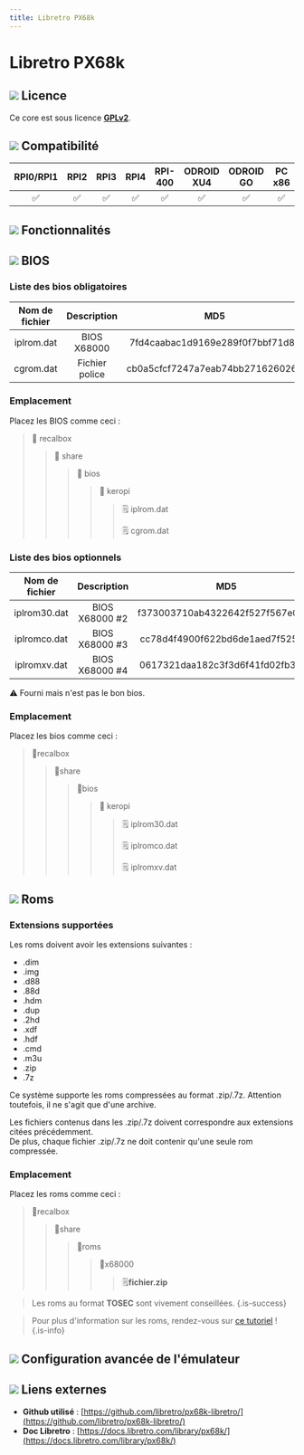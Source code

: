 ```yaml
---
title: Libretro PX68k
---
```


# Libretro PX68k



## ![](./gerald-g-parchment-background-or-border-5.svg) Licence

Ce core est sous licence [**GPLv2**](https://github.com/libretro/px68k-libretro/blob/master/COPYING).

## ![](./compatibility.png) Compatibilité

| RPI0/RPI1 | RPI2 | RPI3 | RPI4 | RPI-400 | ODROID XU4 | ODROID GO | PC x86 | PC X86\_64 |
| :---: | :---: | :---: | :---: | :---: | :---: | :---: | :---: | :---: |
| ✅ | ✅ | ✅ | ✅ | ✅ | ✅ | ✅ | ✅ | ✅ |

## ![](./cogwheel-145804_640.png) Fonctionnalités



## ![](./tqfp32.svg) BIOS

### Liste des bios obligatoires

| **Nom de fichier** | Description | MD5 | Fourni |
| :---: | :---: | :---: | :---: |
| iplrom.dat | BIOS X68000 | 7fd4caabac1d9169e289f0f7bbf71d8e | ✅ |
| cgrom.dat | Fichier police | cb0a5cfcf7247a7eab74bb2716260269 | ✅ |

### Emplacement

Placez les BIOS comme ceci :

> 📁 recalbox
>
> > 📁 share
> >
> > > 📁 bios
> > >
> > > > 📁 keropi
> > > >
> > > > > 🗒 iplrom.dat
> > > > >
> > > > > 🗒 cgrom.dat

### Liste des bios optionnels

| Nom de fichier | Description | MD5 | Fourni |
| :---: | :---: | :---: | :---: |
| iplrom30.dat | BIOS X68000 \#2 | f373003710ab4322642f527f567e020a | ⚠ |
| iplromco.dat | BIOS X68000 \#3 | cc78d4f4900f622bd6de1aed7f52592f | ⚠ |
| iplromxv.dat | BIOS X68000 \#4 | 0617321daa182c3f3d6f41fd02fb3275 | ⚠ |

⚠ Fourni mais n'est pas le bon bios.

### **Emplacement**

Placez les bios comme ceci :

> 📁recalbox
>
> > 📁share
> >
> > > 📁bios
> > >
> > > > 📁 keropi
> > > >
> > > > > 🗒 iplrom30.dat
> > > > >
> > > > > 🗒 iplromco.dat
> > > > >
> > > > > 🗒 iplromxv.dat

## ![](./rom-30098_640.png) Roms

### **Extensions supportées**

Les roms doivent avoir les extensions suivantes :

* .dim
* .img
* .d88
* .88d
* .hdm
* .dup
* .2hd
* .xdf
* .hdf
* .cmd
* .m3u
* .zip
* .7z

Ce système supporte les roms compressées au format .zip/.7z. Attention toutefois, il ne s'agit que d'une archive.

Les fichiers contenus dans les .zip/.7z doivent correspondre aux extensions citées précédemment.  
De plus, chaque fichier .zip/.7z ne doit contenir qu'une seule rom compressée.

### **Emplacement**

Placez les roms comme ceci : 

> 📁recalbox
>
> > 📁share
> >
> > > 📁roms
> > >
> > > > 📁x68000
> > > >
> > > > > 🗒**fichier.zip**


>Les roms au format **TOSEC** sont vivement conseillées.
{.is-success}


>Pour plus d'information sur les roms, rendez-vous sur [ce tutoriel](/v/francais/tutoriels/jeux/generalite/les-roms-et-les-isos) !
{.is-info}

## ![](./hammer-28636_640.png) Configuration avancée de l'émulateur



## ![](./kisspng-web-development-world-wide-web-computer-icons-webs-world-wide-web-icon-png-5ab05c24477216.4540070115215073642927.png) Liens externes

* **Github utilisé** : [https://github.com/libretro/px68k-libretro/](https://github.com/libretro/px68k-libretro/)
* **Doc Libretro** : [https://docs.libretro.com/library/px68k/](https://docs.libretro.com/library/px68k/)

